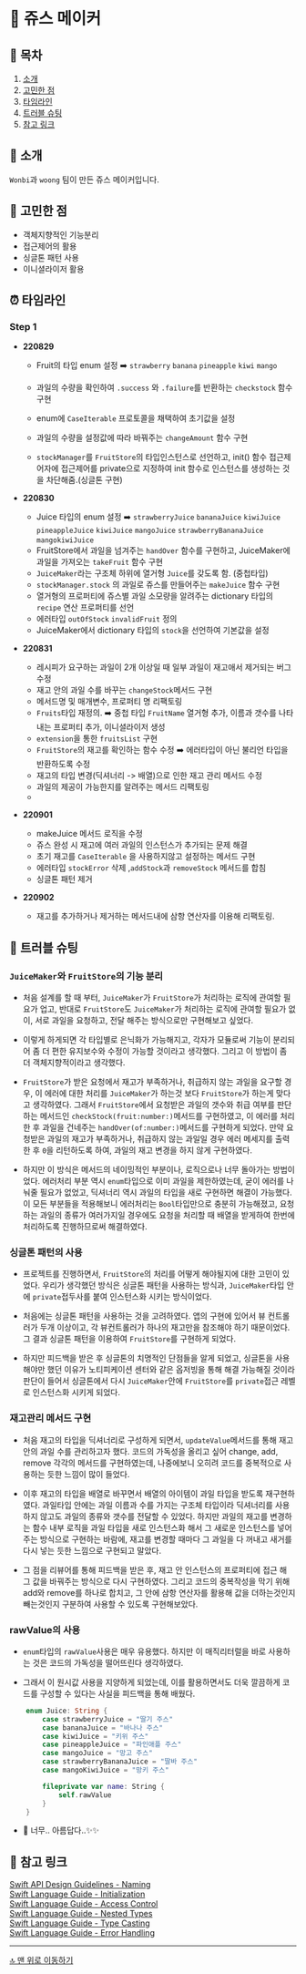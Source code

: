 
# 🍹 쥬스 메이커

## 📖 목차
1. [소개](#🌱-소개)
2. [고민한 점](#👀-고민한-점)
3. [타임라인](#⏰-타임라인)
4. [트러블 슈팅](#🚀-트러블-슈팅)
6. [참고 링크](#🔗-참고-링크)

## 🌱 소개

`Wonbi`과 `woong` 팀이 만든 쥬스 메이커입니다.
 
## 👀 고민한 점

- 객체지향적인 기능분리
- 접근제어의 활용
- 싱글톤 패턴 사용
- 이니셜라이저 활용


## ⏰ 타임라인

### Step 1

- **220829**
    - Fruit의 타입 enum 설정 ➡️ `strawberry` `banana` `pineapple` `kiwi` `mango`

    - 과일의 수량을 확인하여 `.success` 와  `.failure`를 반환하는 `checkstock` 함수 구현
    - enum에 `CaseIterable` 프로토콜을 채택하여 초기값을 설정
    - 과일의 수량을 설정값에 따라 바꿔주는 `changeAmount` 함수 구현
    - `stockManager`를 `FruitStore`의 타입인스턴스로 선언하고, init() 함수 접근제어자에 접근제어를 private으로 지정하여 init 함수로 인스턴스를 생성하는 것을 차단해줌.(싱글톤 구현)

- **220830**
    - Juice 타입의 enum 설정 ➡️ `strawberryJuice` `bananaJuice` `kiwiJuice` `pineappleJuice` `kiwiJuice` `mangoJuice` `strawberryBananaJuice` `mangokiwiJuice`
    - FruitStore에서 과일을 넘겨주는 `handOver` 함수를 구현하고, JuiceMaker에 과일을 가져오는 `takeFruit` 함수 구현
    - `JuiceMaker`라는 구조체 하위에 열거형 `Juice`를 갖도록 함. (중첩타입)
    - `stockManager.stock` 의 과일로 쥬스를 만들어주는 `makeJuice` 함수 구현
    -  열거형의 프로퍼티에 쥬스별 과일 소모량을 알려주는 dictionary 타입의 `recipe`  연산 프로퍼티를 선언
    -  에러타입 `outOfStock` `invalidFruit` 정의
    -  JuiceMaker에서 dictionary 타입의 `stock`을 선언하여 기본값을 설정

- **220831**
    - 레시피가 요구하는 과일이 2개 이상일 때 일부 과일이 재고애서 제거되는 버그 수정
    - 재고 안의 과일 수를 바꾸는 `changeStock`메서드 구현
    - 메서드명 및 매개변수, 프로퍼티 명 리팩토링
    - `Fruits`타입 재정의. ➡️ 중첩 타입 `FruitName` 열거형 추가, 이름과 갯수를 나타내는 프로퍼티 추가, 이니셜라이저 생성
    - `extension`을 통한 `fruitsList` 구현
    - `FruitStore`의 재고를 확인하는 함수 수정 ➡️ 에러타입이 아닌 불리언 타입을 반환하도록 수정
    - 재고의 타입 변경(딕셔너리 -> 배열)으로 인한 재고 관리 메서드 수정
    - 과일의 제공이 가능한지를 알려주는 메서드 리팩토링
    - 


- **220901**
    - makeJuice 메서드 로직을 수정
    - 쥬스 완성 시 재고에 여러 과일의 인스턴스가 추가되는 문제 해결
    - 초기 재고를 `CaseIterable` 을 사용하지않고 설정하는 메서드 구현
    - 에러타입 `stockError` 삭제 ,`addStock`과 `removeStock` 메서드를 합침
    - 싱글톤 패턴 제거

- **220902**
    - 재고를 추가하거나 제거하는 메서드내에 삼항 연산자를 이용해 리팩토링.

## 🚀 트러블 슈팅

### `JuiceMaker`와 `FruitStore`의 기능 분리
- 처음 설계를 할 때 부터, `JuiceMaker`가 `FruitStore`가 처리하는 로직에 관여할 필요가 업고, 반대로 `FruitStore`도 `JuiceMaker`가 처리하는 로직에 관여할 필요가 없이, 서로 과일을 요청하고, 전달 해주는 방식으로만 구현해보고 싶었다.

- 이렇게 하게되면 각 타입별로 은닉화가 가능해지고, 각자가 모듈로써 기능이 분리되어 좀 더 편한 유지보수와 수정이 가능할 것이라고 생각했다. 그리고 이 방법이 좀 더 객체지향적이라고 생각했다.

- `FruitStore`가 받은 요청에서 재고가 부족하거나, 취급하지 않는 과일을 요구할 경우, 이 에러에 대한 처리를 `JuiceMaker`가 하는것 보다 `FruitStore`가 하는게 맞다고 생각하였다. 그래서 `FruitStore`에서 요청받은 과일의 갯수와 취급 여부를 판단하는 메서드인 `checkStock(fruit:number:)`메서드를 구현하였고, 이 에러를 처리한 후 과일을 건네주는 `handOver(of:number:)`메서드를 구현하게 되었다. 만약 요청받은 과일의 재고가 부족하거나, 취급하지 않는 과일일 경우 에러 메세지를 출력한 후 `0`을 리턴하도록 하여, 과일의 재고 변경을 하지 않게 구현하였다.

- 하지만 이 방식은 메서드의 네이밍적인 부분이나, 로직으로나 너무 돌아가는 방법이었다. 에러처리 부분 역시 `enum`타입으로 이미 과일을 제한하였는데, 굳이 에러를 나눠줄 필요가 없었고, 딕셔너리 역시 과일의 타입을 새로 구현하면 해결이 가능했다. 이 모든 부분들을 적용해보니 에러처리는 `Bool`타입만으로 충분히 가능해졌고, 요청하는 과일의 종류가 여러가지일 경우에도 요청을 처리할 때 배열을 받게하여 한번에 처리하도록 진행하므로써 해결하였다.

### 싱글톤 패턴의 사용
- 프로젝트를 진행하면서, `FruitStore`의 처리를 어떻게 해야될지에 대한 고민이 있었다. 우리가 생각했던 방식은 싱글톤 패턴을 사용하는 방식과, `JuiceMaker`타입 안에 `private`접두사를 붙여 인스턴스화 시키는 방식이었다.

- 처음에는 싱글톤 패턴을 사용하는 것을 고려하였다. 앱의 구현에 있어서 뷰 컨트롤러가 두개 이상이고, 각 뷰컨트롤러가 하나의 재고만을 참조해야 하기 때문이었다. 그 결과 싱글톤 패턴을 이용하여 `FruitStore`를 구현하게 되었다.

- 하지만 피드백을 받은 후 싱글톤의 치명적인 단점들을 알게 되었고, 싱글톤을 사용해야만 했던 이유가 노티피케이션 센터와 같은 옵저빙을 통해 해결 가능해질 것이라 판단이 들어서 싱글톤에서 다시 `JuiceMaker`안에 `FruitStore`를 `private`접근 레벨로 인스턴스화 시키게 되었다. 

### 재고관리 메서드 구현
- 처음 재고의 타입을 딕셔너리로 구성하게 되면서, `updateValue`메서드를 통해 재고안의 과일 수를 관리하고자 했다. 코드의 가독성을 올리고 싶어 change, add, remove 각각의 메서드를 구현하였는데, 나중에보니 오히려 코드를 중복적으로 사용하는 듯한 느낌이 많이 들었다.

- 이후 재고의 타입을 배열로 바꾸면서 배열의 아이템이 과일 타입을 받도록 재구현하였다. 과일타입 안에는 과일 이름과 수를 가지는 구조체 타입이라 딕셔너리를 사용하지 않고도 과일의 종류와 갯수를 전달할 수 있었다. 하지만 과일의 재고를 변경하는 함수 내부 로직을 과일 타입을 새로 인스턴스화 해서 그 새로운 인스턴스를 넣어주는 방식으로 구현하는 바람에, 재고를 변경할 때마다 그 과일을 다 꺼내고 새거를 다시 넣는 듯한 느낌으로 구현되고 말았다.

- 그 점을 리뷰어를 통해 피드백을 받은 후, 재고 안 인스턴스의 프로퍼티에 접근 해 그 값을 바꿔주는 방식으로 다시 구현하였다. 그리고 코드의 중복작성을 막기 위해 add와 remove를 하나로 합치고, 그 안에 삼항 연산자를 활용해 값을 더하는것인지 빼는것인지 구분하여 사용할 수 있도록 구현해보았다.

### rawValue의 사용
- `enum`타입의 `rawValue`사용은 매우 유용했다. 하지만 이 매직리터럴을 바로 사용하는 것은 코드의 가독성을 떨어뜨린다 생각하였다.

- 그래서 이 원시값 사용을 지양하게 되었는데, 이를 활용하면서도 더욱 깔끔하게 코드를 구성할 수 있다는 사실을 피드백을 통해 배웠다.

```swift
    enum Juice: String {
        case strawberryJuice = "딸기 주스"
        case bananaJuice = "바나나 주스"
        case kiwiJuice = "키위 주스"
        case pineappleJuice = "파인애플 주스"
        case mangoJuice = "망고 주스"
        case strawberryBananaJuice = "딸바 주스"
        case mangoKiwiJuice = "망키 주스"

        fileprivate var name: String {
            self.rawValue
        }
    }
```

- 🤩 너무.. 아름답다..✨✨

## 🔗 참고 링크

[Swift API Design Guidelines - Naming](https://swift.org/documentation/api-design-guidelines/)  
[Swift Language Guide - Initialization](https://docs.swift.org/swift-book/LanguageGuide/Initialization.html)  
[Swift Language Guide - Access Control](https://docs.swift.org/swift-book/LanguageGuide/AccessControl.html)  
[Swift Language Guide - Nested Types](https://docs.swift.org/swift-book/LanguageGuide/NestedTypes.html)  
[Swift Language Guide - Type Casting](https://docs.swift.org/swift-book/LanguageGuide/TypeCasting.html)  
[Swift Language Guide - Error Handling](https://docs.swift.org/swift-book/LanguageGuide/ErrorHandling.html)  
 
---

[🔝 맨 위로 이동하기](#🍹-쥬스-메이커)



